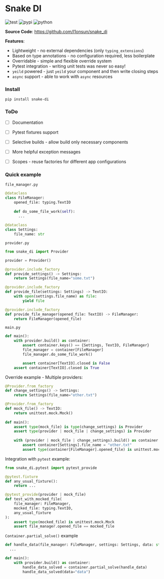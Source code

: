 # Snake DI
![test](https://github.com/l1onsun/snake_di/actions/workflows/nox-test.yml/badge.svg)
![pypi](https://img.shields.io/pypi/v/snake-di?color=%2334D058)
![python](https://img.shields.io/pypi/pyversions/snake-di.svg?color=%2334D058)

**Source Code**: https://github.com/l1onsun/snake_di  

**Features**:
* Lightweight - no external dependencies (only `typing_extensions`)
* Based on type annotations - no configuration required, less boilerplate
* Overridable - simple and flexible override system
* Pytest integration - writing unit tests was never so easy!
* `yeild` powered - just `yeild` your component and then write closing steps
* `async` support - able to work with `async` resources

### Install
```commandline
pip install snake-di
```

### ToDo
- [ ] Documentation
- [ ] Pytest fixtures support
- [ ] Selective builds - allow build only necessary components  
- [ ] More helpful exception messages  
- [ ] Scopes - reuse factories for different app configurations  


### Quick example
`file_manager.py`
```python
@dataclass
class FileManager:
    opened_file: typing.TextIO
    
    def do_some_file_work(self): 
      ...
    
@dataclass
class Settings:
    file_name: str
```
`provider.py`
```python
from snake_di import Provider

provider = Provider()

@provider.include_factory
def provide_settings() -> Settings:
    return Settings(file_name="some.txt")

@provider.include_factory
def provide_file(settings: Settings) -> TextIO:
    with open(settings.file_name) as file:
        yield file

@provider.include_factory
def provide_file_manager(opened_file: TextIO) -> FileManager:
    return FileManager(opened_file)
```
`main.py`
```python
def main():
    with provider.build() as container:
        assert container.keys() == {Settings, TextIO, FileManager}
        file_manager = container[FileManager]
        file_manager.do_some_file_work()

        assert container[TextIO].closed is False
    assert container[TextIO].closed is True
```
Override example - Multiple providers: 
```python
@Provider.from_factory
def change_settings() -> Settings:
    return Settings(file_name="other.txt")

@Provider.from_factory
def mock_file() -> TextIO:
    return unittest.mock.Mock()
    
def main():
    assert type(mock_file) is type(change_settings) is Provider
    assert type(provider | mock_file | change_settings) is Provider
    
    with (provider | mock_file | change_settings).build() as container:
        assert container[Settings].file_name = "other.txt"
        assert type(container[FileManager].opened_file) is unittest.mock.Mock
```
Integration with `pytest` example:
```python
from snake_di.pytest import pytest_provide

@pytest.fixture
def any_usual_fixture():
    return ...

@pytest_provide(provider | mock_file)
def test_with_mocked_file(
    file_manager: FileManager, 
    mocked_file: typing.TextIO, 
    any_usual_fixture
):
    assert type(mocked_file) is unittest.mock.Mock
    assert file_manager.opened_file == mocked_file
```
`Container.partial_solve()` example
```python
def handle_data(file_manager: FileManager, settings: Settings, data: str):
  ...

def main():
    with provider.build() as container:
        handle_data_solved = container.partial_solve(handle_data)
        handle_data_solved(data="data")
```
